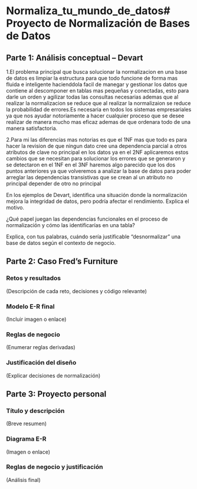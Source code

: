 # Normaliza_tu_mundo_de_datos# Proyecto de Normalización de Bases de Datos

## Parte 1: Análisis conceptual – Devart
1.El problema principal que busca solucionar la normalizacion en una base de datos es limpiar la estructura para que todo funcione de forma
mas fluida e inteligente hacienddola facil de manegar y gestionar los datos que contiene al descomponer en tablas mas pequeñas y conectadas, esto para darle un orden y agilizar todas las consultas necesarias ademas que al realizar la normalizacion se reduce que al realizar la normalizaion se reduce la probabilidad de errores.Es necesaria en todos los sistemas empresariales ya que nos ayudar notoriamente a hacer cualquier proceso que se desee realizar de manera mucho mas eficaz ademas de que ordenara todo de una manera satisfactoria.

2.Para mi las diferencias mas notorias es que el 1NF mas que todo es para hacer la revision de que ningun dato cree una dependencia parcial a otros atributos de clave no principal en los datos ya en el 2NF aplicaremos estos cambios que se necesitan para solucionar los errores que se generaron y se detectaron en el 1NF en el 3NF haremos algo parecido que los dos puntos anteriores ya que volveremos a analizar la base de datos para poder arreglar las dependencias transistivas que se crean al un atributo no principal depender de otro no principal

En los ejemplos de Devart, identifica una situación donde la normalización mejora la integridad de datos, pero podría afectar el rendimiento. Explica el motivo.

¿Qué papel juegan las dependencias funcionales en el proceso de normalización y cómo las identificarías en una tabla?

Explica, con tus palabras, cuándo sería justificable “desnormalizar” una base de datos según el contexto de negocio.

## Parte 2: Caso Fred’s Furniture
### Retos y resultados
(Descripción de cada reto, decisiones y código relevante)
### Modelo E-R final
(Incluir imagen o enlace)
### Reglas de negocio
(Enumerar reglas derivadas)
### Justificación del diseño
(Explicar decisiones de normalización)

## Parte 3: Proyecto personal
### Título y descripción
(Breve resumen)
### Diagrama E-R
(Imagen o enlace)
### Reglas de negocio y justificación
(Análisis final)